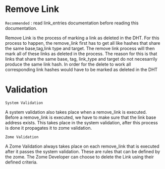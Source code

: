# Remove Link

`Recommended` : read link_entries documentation before reading this documentation.

Remove Link is the process of marking a link as deleted in the DHT. For this process to happen, the remove_link first has to get all like hashes that share the same base,tag,link type and target. The remove link process will then mark all of these links as deleted in the process. The reason for this is that links that share the same base, tag, link_type and target do not necesarrily produce the same link hash. In order for the delete to work all corresponding link hashes would have to be marked as deleted in the DHT
# Validation

`System Validation`

A system validation also takes place when a remove_link is executed. Before a remove_link is executed, we have to make sure that the link base address exists. This takes place in the system validation, after this process is done it propagates it to zome validation.

`Zome Validation`

A Zome Validation always takes place on each remove_link that is executed after it passes the system validation. These are rules that can be defined by the zome. The Zome Developer can choose to delete the Link using their defined criteria.


